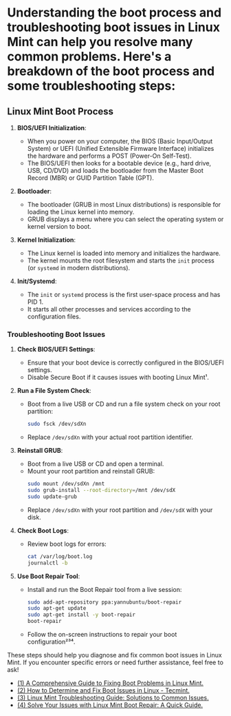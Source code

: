 # Understanding the boot process and troubleshooting boot issues in Linux Mint can help you resolve many common problems. Here's a breakdown of the boot process and some troubleshooting steps:

## Linux Mint Boot Process

1. **BIOS/UEFI Initialization**:
   - When you power on your computer, the BIOS (Basic Input/Output System) or UEFI (Unified Extensible Firmware Interface) initializes the hardware and performs a POST (Power-On Self-Test).
   - The BIOS/UEFI then looks for a bootable device (e.g., hard drive, USB, CD/DVD) and loads the bootloader from the Master Boot Record (MBR) or GUID Partition Table (GPT).

2. **Bootloader**:
   - The bootloader (GRUB in most Linux distributions) is responsible for loading the Linux kernel into memory.
   - GRUB displays a menu where you can select the operating system or kernel version to boot.

3. **Kernel Initialization**:
   - The Linux kernel is loaded into memory and initializes the hardware.
   - The kernel mounts the root filesystem and starts the `init` process (or `systemd` in modern distributions).

4. **Init/Systemd**:
   - The `init` or `systemd` process is the first user-space process and has PID 1.
   - It starts all other processes and services according to the configuration files.

### Troubleshooting Boot Issues

1. **Check BIOS/UEFI Settings**:
   - Ensure that your boot device is correctly configured in the BIOS/UEFI settings.
   - Disable Secure Boot if it causes issues with booting Linux Mint¹.

2. **Run a File System Check**:
   - Boot from a live USB or CD and run a file system check on your root partition:
     ```bash
     sudo fsck /dev/sdXn
     ```
   - Replace `/dev/sdXn` with your actual root partition identifier.

3. **Reinstall GRUB**:
   - Boot from a live USB or CD and open a terminal.
   - Mount your root partition and reinstall GRUB:
     ```bash
     sudo mount /dev/sdXn /mnt
     sudo grub-install --root-directory=/mnt /dev/sdX
     sudo update-grub
     ```
   - Replace `/dev/sdXn` with your root partition and `/dev/sdX` with your disk.

4. **Check Boot Logs**:
   - Review boot logs for errors:
     ```bash
     cat /var/log/boot.log
     journalctl -b
     ```

5. **Use Boot Repair Tool**:
   - Install and run the Boot Repair tool from a live session:
     ```bash
     sudo add-apt-repository ppa:yannubuntu/boot-repair
     sudo apt-get update
     sudo apt-get install -y boot-repair
     boot-repair
     ```
   - Follow the on-screen instructions to repair your boot configuration²³⁴.

These steps should help you diagnose and fix common boot issues in Linux Mint. If you encounter specific errors or need further assistance, feel free to ask!

- [(1) A Comprehensive Guide to Fixing Boot Problems in Linux Mint.](https://www.fosslinux.com/105028/the-comprehensive-guide-to-fixing-boot-problems-in-linux-mint.htm.)
- [(2) How to Determine and Fix Boot Issues in Linux - Tecmint.](https://www.tecmint.com/find-and-fix-linux-boot-issues/.)
- [(3) Linux Mint Troubleshooting Guide: Solutions to Common Issues.](https://www.fosslinux.com/104779/the-guide-to-troubleshooting-common-linux-mint-issues.htm.)
- [(4) Solve Your Issues with Linux Mint Boot Repair: A Quick Guide.](https://www.howto-do.it/linux-mint-boot-repair/.)